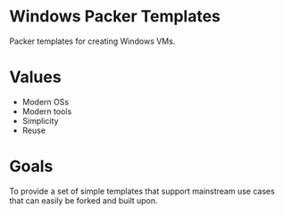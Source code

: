 # Windows Packer Templates

Packer templates for creating Windows VMs.

# Values

- Modern OSs
- Modern tools
- Simplicity
- Reuse

# Goals

To provide a set of simple templates that support mainstream use cases that can easily be forked and built upon.